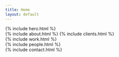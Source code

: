 ```yaml
---
title: Home
layout: default
---
```


<section class="section u-vertical-space" id="home">
  {% include hero.html %}
</section>

<section class="section u-vertical-space" id="about">
  {% include about.html %}
  {% include clients.html %}
</section>

<section class="section u-vertical-space" id="work">
  {% include work.html %}
</section>

<section class="section u-vertical-space" id="people">
  {% include people.html %}
</section>

<section class="section u-vertical-space" id="contact">
  {% include contact.html %}
</section>
